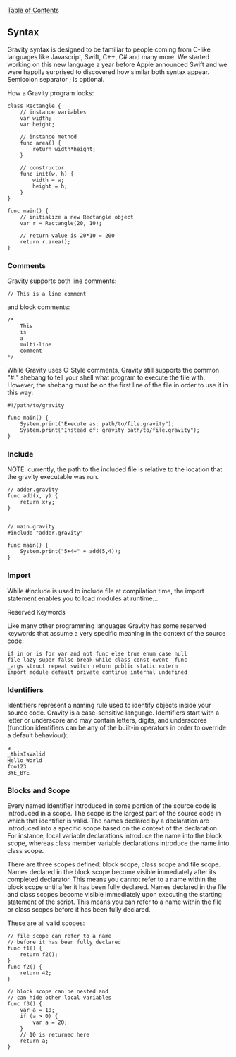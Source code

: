 [Table of Contents](./index.md)

## Syntax

Gravity syntax is designed to be familiar to people coming from C-like languages like Javascript, Swift, C++, C# and many more. We started working on this new language a year before Apple announced Swift and we were happily surprised to discovered how similar both syntax appear. Semicolon separator ; is optional. 

How a Gravity program looks:


	class Rectangle {
		// instance variables
		var width;
		var height;

		// instance method
		func area() {
			return width*height;
		}

		// constructor
		func init(w, h) {
			width = w;
			height = h;
		}
	}

	func main() {
		// initialize a new Rectangle object
		var r = Rectangle(20, 10);

		// return value is 20*10 = 200
		return r.area();
	}
			
### Comments

Gravity supports both line comments:


	// This is a line comment
			
and block comments:


	/*
		This
		is
		a
		multi-line
		comment
	*/
While Gravity uses C-Style comments, Gravity still supports the common "#!" shebang to tell your shell what program to execute the file with. However, the shebang must be on the first line of the file in order to use it in this way:


	#!/path/to/gravity

	func main() {
		System.print("Execute as: path/to/file.gravity");
		System.print("Instead of: gravity path/to/file.gravity");
	}
			
### Include

NOTE: currently, the path to the included file is relative to the location that the gravity executable was run.


	// adder.gravity
	func add(x, y) {
		return x+y;
	}
			

	// main.gravity
	#include "adder.gravity"

	func main() {
		System.print("5+4=" + add(5,4));
	}
			
### Import

While #include is used to include file at compilation time, the import statement enables you to load modules at runtime...

Reserved Keywords

Like many other programming languages Gravity has some reserved keywords that assume a very specific meaning in the context of the source code:


	if in or is for var and not func else true enum case null
	file lazy super false break while class const event _func
	_args struct repeat switch return public static extern
	import module default private continue internal undefined
			
### Identifiers

Identifiers represent a naming rule used to identify objects inside your source code. Gravity is a case-sensitive language. Identifiers start with a letter or underscore and may contain letters, digits, and underscores (function identifiers can be any of the built-in operators in order to override a default behaviour):


	a
	_thisIsValid
	Hello_World
	foo123
	BYE_BYE
			
### Blocks and Scope

Every named identifier introduced in some portion of the source code is introduced in a scope. The scope is the largest part of the source code in which that identifier is valid. The names declared by a declaration are introduced into a specific scope based on the context of the declaration. For instance, local variable declarations introduce the name into the block scope, whereas class member variable declarations introduce the name into class scope.

There are three scopes defined: block scope, class scope and file scope. Names declared in the block scope become visible immediately after its completed declarator. This means you cannot refer to a name within the block scope until after it has been fully declared. Names declared in the file and class scopes become visible immediately upon executing the starting statement of the script. This means you can refer to a name within the file or class scopes before it has been fully declared.

These are all valid scopes:


	// file scope can refer to a name
	// before it has been fully declared
	func f1() {
	    return f2();
	}
	func f2() {
	    return 42;
	}

	// block scope can be nested and
	// can hide other local variables
	func f3() {
		var a = 10;
		if (a > 0) {
			var a = 20;
		}
		// 10 is returned here
		return a;
	}
			
